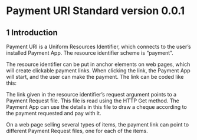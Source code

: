 # Payment URI Standard version 0.0.1


## 1 Introduction
Payment URI is a Uniform Resources Identifier, which connects to the user’s installed Payment App. The resource identifier scheme is “payment”.

The resource identifier can be put in anchor elements on web pages, which will create clickable payment links. When clicking the link, the Payment App will start, and the user can make the payment. The link can be coded like this:

The link given in the resource identifier’s request argument points to a Payment Request file. This file is read using the HTTP Get method. The Payment App can use the details in this file to draw a cheque according to the payment requested and pay with it.

On a web page selling several types of items, the payment link can point to different Payment Request files, one for each of the items.
